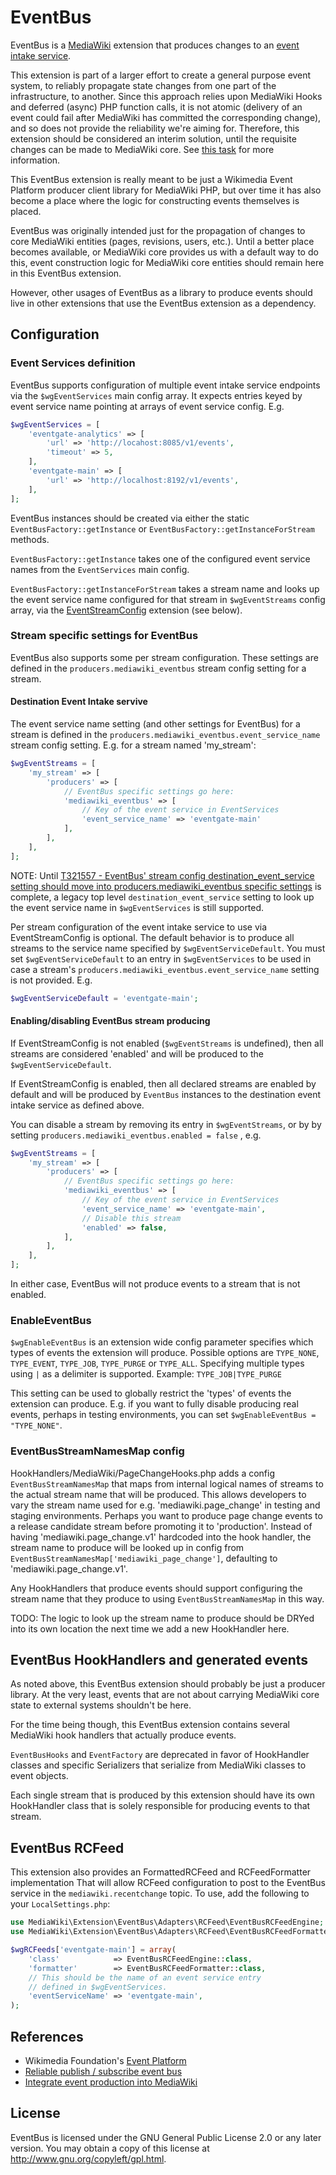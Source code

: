 # EventBus

EventBus is a [MediaWiki](https://www.mediawiki.org/) extension that produces changes
to an [event intake service](https://wikitech.wikimedia.org/wiki/Event_Platform/EventGate).

This extension is part of a larger effort to create a general purpose event system, to
reliably propagate state changes from one part of the infrastructure, to another.  Since
this approach relies upon MediaWiki Hooks and deferred (async) PHP function calls,
it is not atomic (delivery of an event could fail after MediaWiki has committed the corresponding
change), and so does not provide the reliability we're aiming for.
Therefore, this extension should be considered an interim solution, until
the requisite changes can be made to MediaWiki core. See
[this task](https://phabricator.wikimedia.org/T120242) for more information.

This EventBus extension is really meant to be just a Wikimedia Event Platform producer client library
for MediaWiki PHP, but over time it has also become a place where the logic for constructing
events themselves is placed.

EventBus was originally intended just for the propagation of changes to core MediaWiki
entities (pages, revisions, users, etc.). Until a better place becomes available,
or MediaWiki core provides us with a default way to do this, event construction
logic for MediaWiki core entities should remain here in
this EventBus extension.

However, other usages of EventBus as a library to produce events should live in other
extensions that use the EventBus extension as a dependency.

## Configuration


### Event Services definition
EventBus supports configuration of multiple event intake service endpoints via the `$wgEventServices`
main config array.  It expects entries keyed by event service name pointing at arrays of
event service config.  E.g.

```php
$wgEventServices = [
    'eventgate-analytics' => [
        'url' => 'http://locahost:8085/v1/events',
        'timeout' => 5,
    ],
    'eventgate-main' => [
        'url' => 'http://localhost:8192/v1/events',
    ],
];
```

EventBus instances should be created via either the static `EventBusFactory::getInstance` or
`EventBusFactory::getInstanceForStream` methods.

`EventBusFactory::getInstance` takes one of the configured event service
names from the `EventServices` main config.

`EventBusFactory::getInstanceForStream` takes a stream name and looks up the
event service name configured for that stream in `$wgEventStreams` config array,
via the [EventStreamConfig](https://wikitech.wikimedia.org/wiki/Event_Platform/Stream_Configuration)
extension (see below).

### Stream specific settings for EventBus

EventBus also supports some per stream configuration.  These settings are defined in the
`producers.mediawiki_eventbus` stream config setting for a stream.


#### Destination Event Intake servive
The event service name setting (and other settings for EventBus) for a stream
is defined in the `producers.mediawiki_eventbus.event_service_name` stream config setting.
E.g. for a stream named 'my_stream':

```php
$wgEventStreams = [
    'my_stream' => [
        'producers' => [
            // EventBus specific settings go here:
            'mediawiki_eventbus' => [
                // Key of the event service in EventServices
                'event_service_name' => 'eventgate-main'
            ],
        ],
    ],
];
```
NOTE: Until
[T321557 - EventBus' stream config destination_event_service setting should move into producers.mediawiki_eventbus specific settings](https://phabricator.wikimedia.org/T321557)
is complete, a legacy top level `destination_event_service` setting to look up the
event service name in `$wgEventServices` is still supported.

Per stream configuration of the event intake service to use via EventStreamConfig is optional.
The default behavior is to produce all streams to the service name specified by `$wgEventServiceDefault`.
You must set `$wgEventServiceDefault` to an entry in `$wgEventServices` to be
used in case a stream's `producers.mediawiki_eventbus.event_service_name` setting is not provided.
E.g.

```php
$wgEventServiceDefault = 'eventgate-main';
```

#### Enabling/disabling EventBus stream producing
If EventStreamConfig is not enabled (`$wgEventStreams` is undefined), then all streams are considered
'enabled' and will be produced to the `$wgEventServiceDefault`.


If EventStreamConfig is enabled, then all declared streams are enabled by default and will be produced
by `EventBus` instances to the destination event intake service as defined above.

You can disable a stream by removing its entry in `$wgEventStreams`, or by by setting `producers.mediawiki_eventbus.enabled = false` , e.g.
```php
$wgEventStreams = [
    'my_stream' => [
        'producers' => [
            // EventBus specific settings go here:
            'mediawiki_eventbus' => [
                // Key of the event service in EventServices
                'event_service_name' => 'eventgate-main',
                // Disable this stream
                'enabled' => false,
            ],
        ],
    ],
];
```

In either case, EventBus will not produce events to a stream that is not enabled.


### EnableEventBus

`$wgEnableEventBus` is an extension wide config parameter specifies which types of events the
extension will produce.
Possible options are `TYPE_NONE`, `TYPE_EVENT`, `TYPE_JOB`, `TYPE_PURGE` or `TYPE_ALL`.
Specifying multiple types using `|` as a delimiter is supported. Example: `TYPE_JOB|TYPE_PURGE`

This setting can be used to globally restrict the 'types' of events the extension can produce.
E.g. if you want to fully disable producing real events, perhaps in testing environments, you can
set `$wgEnableEventBus = "TYPE_NONE"`.



### EventBusStreamNamesMap config
HookHandlers/MediaWiki/PageChangeHooks.php adds a config `EventBusStreamNamesMap` that
maps from internal logical names of streams to the actual stream name that will be produced.
This allows developers to vary the stream name used for e.g. 'mediawiki.page_change' in testing
and staging environments.  Perhaps you want to produce page change events to a release candidate
stream before promoting it to 'production'.  Instead of having 'mediawiki.page_change.v1' hardcoded
into the hook handler, the stream name to produce will be looked up in config from
`EventBusStreamNamesMap['mediawiki_page_change']`, defaulting to 'mediawiki.page_change.v1'.

Any HookHandlers that produce events should support configuring the stream name that
they produce to using `EventBusStreamNamesMap` in this way.

TODO: The logic to look up the stream name to produce should be DRYed into its own location
the next time we add a new HookHandler here.


## EventBus HookHandlers and generated events

As noted above, this EventBus extension should probably be just a producer library.
At the very least, events that are not about carrying MediaWiki core state to external systems
shouldn't be here.

For the time being though, this EventBus extension contains several MediaWiki hook handlers that
actually produce events.

`EventBusHooks` and `EventFactory` are deprecated in favor of HookHandler classes and
specific Serializers that serialize from MediaWiki classes to event objects.

Each single stream that is produced by this extension should have its own HookHandler class
that is solely responsible for producing events to that stream.


## EventBus RCFeed

This extension also provides an FormattedRCFeed and RCFeedFormatter implementation
That will allow RCFeed configuration to post to the EventBus service in the
`mediawiki.recentchange` topic.  To use,
add the following to your `LocalSettings.php`:

```php
use MediaWiki\Extension\EventBus\Adapters\RCFeed\EventBusRCFeedEngine;
use MediaWiki\Extension\EventBus\Adapters\RCFeed\EventBusRCFeedFormatter;

$wgRCFeeds['eventgate-main'] = array(
    'class'            => EventBusRCFeedEngine::class,
    'formatter'        => EventBusRCFeedFormatter::class,
    // This should be the name of an event service entry
    // defined in $wgEventServices.
    'eventServiceName' => 'eventgate-main',
);
```

## References

  * Wikimedia Foundation's [Event Platform](https://wikitech.wikimedia.org/wiki/Event_Platform)
  * [Reliable publish / subscribe event bus](https://phabricator.wikimedia.org/T84923)
  * [Integrate event production into MediaWiki](https://phabricator.wikimedia.org/T116786)

## License

EventBus is licensed under the GNU General Public License 2.0 or any later version.
You may obtain a copy of this license at <http://www.gnu.org/copyleft/gpl.html>.
